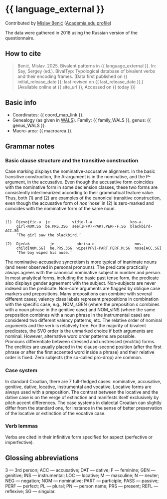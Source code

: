 # {{ language_external }}
Contributed by [Mislav Benić](http://ihjj.hr/istrazivac/mislav-benic/61/) ([Academia.edu profile](https://ihjj.academia.edu/MislavBeni%C4%87)) 

The data were gathered in 2018 using the Russian version of the questionnaire.

## How to cite
> Benić, Mislav. 2025. Bivalent patterns in {{ language_external }}. 
> In: Say, Sergey (ed.). BivalTyp: Typological database of bivalent verbs and their encoding frames. 
> (Data first published on {{ initial_release_date }}; last revised on {{ last_release_date }}.) 
> (Available online at {{ site_url }}, Accessed on {{ today }})

## Basic info
- Coordinates: {{ coord_map_link }}.
- Genealogy (as given in [WALS](https://wals.info/)). Family: {{ family_WALS }}, genus: {{ genus_WALS }}.
- Macro-area: {{ macroarea }}.

## Grammar notes

### Basic clause structure and the transitive construction

Case marking displays the nominative-accusative alignment. In the basic transitive construction, the A-argument is in the nominative, and the P-argument, in the accusative. Even though the accusative form coincides with the nominative form in some declension classes, these two forms are consistently interlinearized according to their grammatical feature value. Thus, both (1) and (2) are examples of the canonical transitive construction, even though the accusative form of *nos* ‘nose’ in (2) is zero-marked and coincides with the nominative form of the same noun.

```

(1)  Djevojčic-a  je          vidje-l-a                 kos-a.
     girl-NOM.SG  be.PRS.3SG  see(IPFV)-PART.PERF-F.SG  blackbird-ACC.SG
     ‘The girl saw the blackbird.’

(2)  Dječak         je          obrisa-o                  nos.
     child[NOM.SG]  be.PRS.3SG  wipe(PFV)-PART.PERF.M.SG  nose[ACC.SG]
     ‘The boy wiped his nose.’
```

The nominative-accusative syncretism is more typical of inanimate nouns (and never observed in personal pronouns).
The predicate practically always agrees with the canonical nominative subject in number and person. In most analytical forms, including the basic past tense form, the predicate also displays gender agreement with the subject. Non-subjects are never indexed on the predicate.
Non-core arguments are flagged by oblique case markers and prepositions. Many prepositions can combine with several different cases; valency class labels represent prepositions in combination with the specific case, e.g., NOM_sGEN (where the preposition *s* combines with a noun phrase in the genitive case) and NOM_sINS (where the same preposition combines with a noun phrase in the instrumental case) are considered two different valency patterns, etc.
The relative order of nominal arguments and the verb is relatively free. For the majority of bivalent predicates, the SVO order is the unmarked choice if both arguments are nominal. However, alternative word order patterns are possible.  
Pronouns differentiate between stressed and unstressed (enclitic) forms. The enclitics are usually placed in the clause-second position (after the first phrase or after the first accented word inside a phrase) and their relative order is fixed. Zero subjects (the so-called pro-drop) are common.

### Case system
In standard Croatian, there are 7 full-fledged cases: nominative, accusative, genitive, dative, locative, instrumental and vocative. Locative forms are always used with a preposition. The contrast between the locative and the dative case is on the verge of extinction and manifests itself exclusively by pitch accent differences. The case systems in dialectal Croatian can slightly differ from the standard one, for instance in the sense of better preservation of the locative or extinction of the vocative case.

### Verb lemmas
Verbs are cited in their infinitive form specified for aspect (perfective or imperfective).

## Glossing abbreviations

3 — 3rd person; ACC — accusative; DAT — dative; F — feminine; GEN — genitive; INS — instrumental; LOC — locative; M — masculine; N — neuter; NEG — negation; NOM — nominative; PART — participle; PASS — passive; PERF — perfect; PL — plural; PN — person name; PRS — present; REFL — reflexive; SG — singular.
